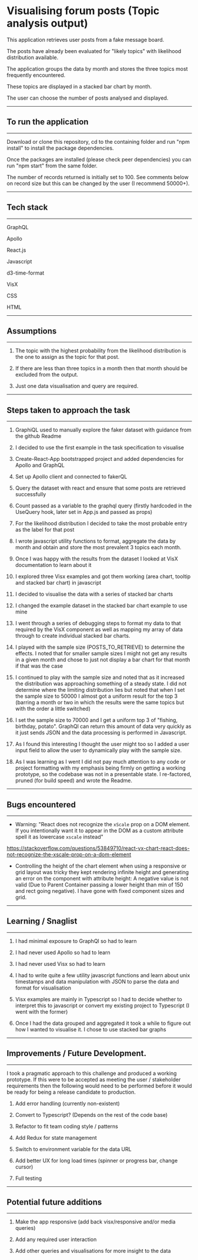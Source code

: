 # Visualising forum posts (Topic analysis output)

This application retrieves user posts from a fake message board. 

The posts have already been evaluated for "likely topics" with likelihood distribution available. 

The application groups the data by month and stores the three topics most frequently encountered. 

These topics are displayed in a stacked bar chart by month. 

The user can choose the number of posts analysed and displayed. 

---
## To run the application
---
Download or clone this repository, cd to the containing folder and run "npm install" to install the package dependencies.  

Once the packages are installed (please check peer dependencies) you can run "npm start" from the same folder. 

The number of records returned is initially set to 100. See comments below on record size but this can be changed by the user (I recommend 50000+).

---
## Tech stack
---

GraphQL 

Apollo 

React.js

Javascript 

d3-time-format 

VisX 

CSS 

HTML

---

## Assumptions
---
1. The topic with the highest probability from the likelihood distribution is the one to assign as the topic for that post.

2. If there are less than three topics in a month then that month should be excluded from the output.

3. Just one data visualisation and query are required.

---

## Steps taken to approach the task
---

1. GraphiQL used to manually explore the faker dataset with guidance from the github Readme

1. I decided to use the first example in the task specification to visualise 

1. Create-React-App bootstrapped project and added dependencies for Apollo and GraphQL

1. Set up Apollo client and connected to fakerQL

1. Query the dataset with react and ensure that some posts are retrieved successfully

1. Count passed as a variable to the graphql query (firstly hardcoded in the UseQuery hook, later set in App.js and passed as props)

1. For the likelihood distribution I decided to  take the most probable entry as the label for that post

1. I wrote javascript utility functions to format, aggregate the data by month and obtain and store the most prevalent 3 topics each month. 

1. Once I was happy with the results from the dataset I looked at VisX documentation to learn about it

1. I explored three Visx examples and got them working (area chart, tooltip and stacked bar chart) in javascript

1. I decided to visualise the data with a series of stacked bar charts

1. I changed the example dataset in the stacked bar chart example to use mine

1. I went through a series of debugging steps to format my data to that required by the VisX component as well as mapping my array of data through to create individual stacked bar charts.

1. I played with the sample size (POSTS_TO_RETRIEVE) to determine the effects. I noted that for smaller sample sizes I might not get any results in a given month and chose to just not display a bar chart for that month if that was the case

1. I continued to play with the sample size and noted that as it increased the distribution was approaching something of a steady state. I did not determine where the limiting distribution lies but noted that when I set the sample size to 50000 I almost got a uniform result for the top 3 (barring a month or two in which the results were the same topics but with the order a little switched)

1. I set the sample size to 70000 and I get a uniform top 3 of "fishing, birthday, potato". GraphQl can return this amount of data very quickly as it just sends JSON and the data processing is performed in Javascript. 

1. As I found this interesting I thought the user might too so I added a user input field to allow the user to dynamically play with the sample size. 

1. As I was learning as I went I did not pay much attention to any code or project formatting with my emphasis being firmly on getting a working prototype, so the codebase was not in a presentable state. I re-factored, pruned (for build speed) and wrote the Readme. 

---
## Bugs encountered
---

- Warning: "React does not recognize the `xScale` prop on a DOM element. If you
intentionally want it to appear in the DOM as a custom attribute spell it as
lowercase `xscale` instead"

https://stackoverflow.com/questions/53849710/react-vx-chart-react-does-not-recognize-the-xscale-prop-on-a-dom-element


- Controlling the height of the chart element when using a responsive or grid layout was tricky they kept rendering infinite height and generating an error on the <rect> component with attribute height: A negative value is not valid (Due to Parent Container passing a lower height than min of 150 and rect going negative). I have gone with fixed component sizes and grid.

---
## Learning / Snaglist
---

1. I had minimal exposure to GraphQl so had to learn 
1. I had never used Apollo so had to learn
1. I had never used Visx so had to learn
1. I had to write quite a few utility javascript functions and learn about unix timestamps and data manipulation with JSON to parse the data and format for visualisation

1. Visx examples are mainly in Typescript so I had to decide whether to interpret this to javascript or convert my existing project to Typescript (I went with the former)

1. Once I had the data grouped and aggregated it took a while to figure out how I wanted to visualise it. I chose to use stacked bar graphs 


---
## Improvements / Future Development.
---

I took a pragmatic approach to this challenge and produced a working prototype. If this were to be accepted as meeting the user / stakeholder requirements then the following would need to be performed before it would be ready for being a release candidate to production. 

1. Add error handling (currently non-existent)

1. Convert to Typescript? (Depends on the rest of the code base)

1. Refactor to fit team coding style / patterns

1. Add Redux for state management

1. Switch to environment variable for the data URL

1. Add better UX for long load times (spinner or progress bar, change cursor)

1. Full testing 

---
## Potential future additions
---

1. Make the app responsive (add back visx/responsive and/or media queries)

1. Add any required user interaction   

1. Add other queries and visualisations for more insight to the data 




